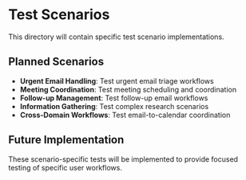# Test Scenarios

This directory will contain specific test scenario implementations.

## Planned Scenarios

- **Urgent Email Handling**: Test urgent email triage workflows
- **Meeting Coordination**: Test meeting scheduling and coordination
- **Follow-up Management**: Test follow-up email workflows
- **Information Gathering**: Test complex research scenarios
- **Cross-Domain Workflows**: Test email-to-calendar coordination

## Future Implementation

These scenario-specific tests will be implemented to provide focused testing of specific user workflows.
